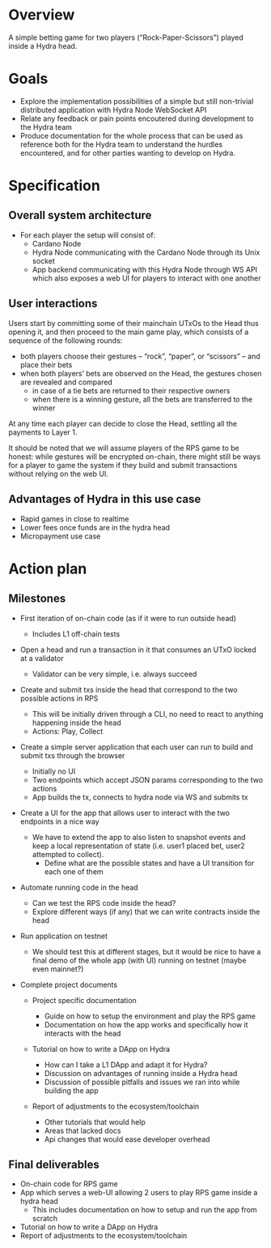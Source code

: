 # Overview

A simple betting game for two players (“Rock-Paper-Scissors”) played inside a Hydra head.

# Goals

- Explore the implementation possibilities of a simple but still non-trivial distributed application with Hydra Node WebSocket API
- Relate any feedback or pain points encoutered during development to the Hydra team
- Produce documentation for the whole process that can be used as reference both for the Hydra team to understand the hurdles encountered, and for other parties wanting to develop on Hydra.

# Specification

## Overall system architecture

* For each player the setup will consist of:
    * Cardano Node
    * Hydra Node communicating with the Cardano Node through its Unix socket
    * App backend communicating with this Hydra Node through WS API which also exposes a web UI for players to interact with one another

## User interactions

Users start by committing some of their mainchain UTxOs to the Head thus opening it, and then proceed to the main game play, which consists of a sequence of the following rounds:

* both players choose their gestures – “rock”, “paper”, or “scissors” – and place their bets
* when both players’ bets are observed on the Head, the gestures chosen are revealed and compared
    * in case of a tie bets are returned to their respective owners
    * when there is a winning gesture, all the bets are transferred to the winner

At any time each player can decide to close the Head, settling all the payments to Layer 1.

It should be noted that we will assume players of the RPS game to be honest: while gestures will be encrypted on-chain, there might still be ways for a player to game the system if they build and submit transactions without relying on the web UI.

## Advantages of Hydra in this use case

* Rapid games in close to realtime
* Lower fees once funds are in the hydra head
* Micropayment use case

# Action plan

## Milestones

- First iteration of on-chain code (as if it were to run outside head)
    - Includes L1 off-chain tests

- Open a head and run a transaction in it that consumes an UTxO locked at a validator
    - Validator can be very simple, i.e. always succeed

- Create and submit txs inside the head that correspond to the two possible actions in RPS
    - This will be initially driven through a CLI, no need to react to anything happening inside the head
    - Actions: Play, Collect

- Create a simple server application that each user can run to build and submit txs through the browser
    - Initially no UI
    - Two endpoints which accept JSON params corresponding to the two actions
    - App builds the tx, connects to hydra node via WS and submits tx

- Create a UI for the app that allows user to interact with the two endpoints in a nice way
    - We have to extend the app to also listen to snapshot events and keep a local representation of state (i.e. user1 placed bet, user2 attempted to collect).
        - Define what are the possible states and have a UI transition for each one of them

- Automate running code in the head
    - Can we test the RPS code inside the head?
    - Explore different ways (if any) that we can write contracts inside the head

- Run application on testnet
    - We should test this at different stages, but it would be nice to have a final demo of the whole app (with UI) running on testnet (maybe even mainnet?)

- Complete project documents
    - Project specific documentation
      - Guide on how to setup the environment and play the RPS game
      - Documentation on how the app works and specifically how it interacts with the head

    - Tutorial on how to write a DApp on Hydra
      - How can I take a L1 DApp and adapt it for Hydra?
      - Discussion on advantages of running inside a Hydra head
      - Discussion of possible pitfalls and issues we ran into while building the app
    
    - Report of adjustments to the ecosystem/toolchain
      - Other tutorials that would help
      - Areas that lacked docs
      - Api changes that would ease developer overhead

## Final deliverables

  - On-chain code for RPS game
  - App which serves a web-UI allowing 2 users to play RPS game inside a hydra head
    - This includes documentation on how to setup and run the app from scratch
  - Tutorial on how to write a DApp on Hydra
  - Report of adjustments to the ecosystem/toolchain
